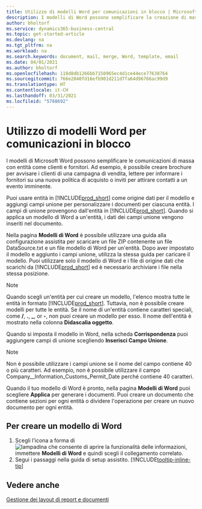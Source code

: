 ```yaml
---
title: Utilizzo di modelli Word per comunicazioni in blocco | Microsoft Docs
description: I modelli di Word possono semplificare la creazione di massa di documenti personalizzati per entità specifiche.
author: bholtorf
ms.service: dynamics365-business-central
ms.topic: get-started-article
ms.devlang: na
ms.tgt_pltfrm: na
ms.workload: na
ms.search.keywords: document, mail, merge, Word, template, email
ms.date: 04/01/2021
ms.author: bholtorf
ms.openlocfilehash: 118d8db1266bb7150965ec4d1ce44ece77638764
ms.sourcegitcommit: 766e2840fd16efb901d211d7fa64d96766ac99d9
ms.translationtype: HT
ms.contentlocale: it-CH
ms.lasthandoff: 03/31/2021
ms.locfileid: "5788692"
---
```

# <a name="using-word-templates-for-bulk-communication"></a>Utilizzo di modelli Word per comunicazioni in blocco
I modelli di Microsoft Word possono semplificare le comunicazioni di massa con entità come clienti e fornitori. Ad esempio, è possibile creare brochure per avvisare i clienti di una campagna di vendita, lettere per informare i fornitori su una nuova politica di acquisto o inviti per attirare contatti a un evento imminente.

Puoi usare entità in [!INCLUDE[prod_short](includes/prod_short.md)] come origine dati per il modello e aggiungi campi unione per personalizzare i documenti per ciascuna entità. I campi di unione provengono dall'entità in [!INCLUDE[prod_short](includes/prod_short.md)]. Quando si applica un modello di Word a un'entità, i dati dei campi unione vengono inseriti nel documento.

Nella pagina **Modelli di Word** è possibile utilizzare una guida alla configurazione assistita per scaricare un file ZIP contenente un file DataSource.txt e un file modello di Word per un'entità. Dopo aver impostato il modello e aggiunto i campi unione, utilizza la stessa guida per caricare il modello. Puoi utilizzare solo il modello di Word e i file di origine dati che scarichi da [!INCLUDE[prod_short](includes/prod_short.md)] ed è necessario archiviare i file nella stessa posizione.

> [!NOTE]
> Quando scegli un'entità per cui creare un modello, l'elenco mostra tutte le entità in formato [!INCLUDE[prod_short](includes/prod_short.md)]. Tuttavia, non è possibile creare modelli per tutte le entità. Se il nome di un'entità contiene caratteri speciali, come **/**, **.**, **_**, or **-**, non puoi creare un modello per esso. Il nome dell'entità è mostrato nella colonna **Didascalia oggetto**.

Quando si imposta il modello in Word, nella scheda **Corrispondenza** puoi aggiungere campi di unione scegliendo **Inserisci Campo Unione**.

> [!NOTE]
> Non è possibile utilizzare i campi unione se il nome del campo contiene 40 o più caratteri. Ad esempio, non è possibile utilizzare il campo Company__Information_Customs_Permit_Date perché contiene 40 caratteri. 

Quando il tuo modello di Word è pronto, nella pagina **Modelli di Word** puoi scegliere **Applica** per generare i documenti. Puoi creare un documento che contiene sezioni per ogni entità o dividere l'operazione per creare un nuovo documento per ogni entità.

## <a name="to-create-a-word-template"></a>Per creare un modello di Word
1. Scegli l'icona a forma di ![lampadina che consente di aprire la funzionalità delle informazioni](media/ui-search/search_small.png "Informazioni sull'operazione che si desidera eseguire"), immettere **Modelli di Word** e quindi scegli il collegamento correlato.
2. Segui i passaggi nella guida di setup assistito. [!INCLUDE[tooltip-inline-tip](includes/tooltip-inline-tip_md.md)]

## <a name="see-also"></a>Vedere anche
[Gestione dei layout di report e documenti](ui-manage-report-layouts.md)  
